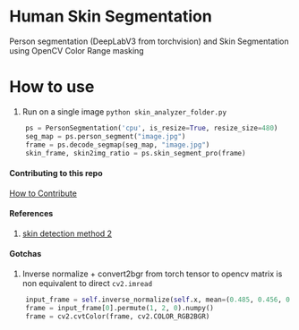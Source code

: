 # Human Skin Segmentation
Person segmentation (DeepLabV3 from torchvision) and Skin Segmentation using OpenCV Color Range masking

# How to use
1. Run on a single image `python skin_analyzer_folder.py`
```python
    ps = PersonSegmentation('cpu', is_resize=True, resize_size=480)
    seg_map = ps.person_segment("image.jpg")
    frame = ps.decode_segmap(seg_map, "image.jpg")
    skin_frame, skin2img_ratio = ps.skin_segment_pro(frame)
```


#### Contributing to this repo
[How to Contribute](CONTRIBUTING.md)

#### References
1. [skin detection method 2](https://github.com/Jeanvit/PySkinDetection)

#### Gotchas
1. Inverse normalize + convert2bgr from torch tensor to opencv matrix is non equivalent to direct `cv2.imread`
```python
    input_frame = self.inverse_normalize(self.x, mean=(0.485, 0.456, 0.406), std=(0.229, 0.224, 0.225))
    frame = input_frame[0].permute(1, 2, 0).numpy()
    frame = cv2.cvtColor(frame, cv2.COLOR_RGB2BGR)
```